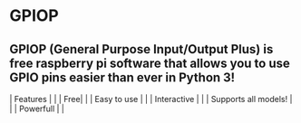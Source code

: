 # GPIOP
GPIOP (General Purpose Input/Output Plus) is free raspberry pi software that allows you to use GPIO pins easier than ever in Python 3!
----

| Features | |
| Free| |
| Easy to use | |
| Interactive | |
| Supports all models! | |
| Powerfull | |
